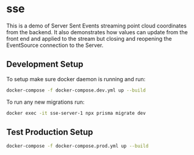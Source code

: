 # sse

This is a demo of Server Sent Events streaming point cloud coordinates from the backend. 
It also demonstrates how values can update from the front end and applied to the stream but closing and reopening the EventSource connection to the Server.

## Development Setup
To setup make sure docker daemon is running and run:

```sh
docker-compose -f docker-compose.dev.yml up --build
```

To run any new migrations run:

``` sh
docker exec -it sse-server-1 npx prisma migrate dev
```


## Test Production Setup

``` sh
docker-compose -f docker-compose.prod.yml up --build
```
